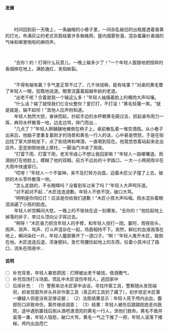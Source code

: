 #### 发展

<br>

&emsp;&emsp;时间回到前一天晚上，一条幽暗的小巷子里，一间杂乱破旧的出租屋透着昏黄的灯光，布满灰尘的老式吊扇结着许多蜘蛛网，屋内烟雾弥漫，混杂着廉价香烟的气味和噼里啪啦的麻将声。

<br>

&emsp;&emsp;“去你丫的！打得什么玩意儿，一晚上输多少了！”一个年轻人狠狠地把捏碎的香烟摔在地上，满脸通红，发指眦裂。

<br>
&emsp;&emsp;“不得有输有赢？手气差正常不过了，几千块钱嘛，能有啥事？”对桌的黄毛瞥了年轻人一眼，狡黠地说道。眼里流露着超越年龄的老道。
<br>
&emsp;&emsp;“出老千呢？合着就我一个输这么多！”年轻人抽搐着脸上的横肉大声叫嚷。
<br>
&emsp;&emsp;“什么话？输了就怪我们仨合伙整你？爱打打，不打滚！”黄毛轻蔑一笑。“就是就是，输不起呗！”其他人应声附和道。
<br>
&emsp;&emsp;年轻人勃然大怒，奋袂而起，抄起手边的水杯朝黄毛砸过去，抓起桌布用力一挥，麻将水杯散落一地，边走边骂，摔门而出...
<br>
&emsp;&emsp;“几点了？”年轻人醉醺醺地瘫倒在椅子上，桌前散乱着一堆空酒瓶。从小巷子出来后，他脑子里重复着刚才的场景和黄毛一行人的话，心中甚是愤怒，于是在街边找了家大排档坐下，点了些烧烤和啤酒，一直喝到现在。他晃悠悠着站起来走出店外，歪歪倒倒地骑上摩托，一脚油门冲进了雨夜。
<br>
&emsp;&emsp;“打雷下雨、打雷下雨，老天爷成心不想让我回家嘛？”年轻人一路嘟囔道。雨滴拍打在他脸上，模糊了他的双眼。前方不远处的十字路口，一大一小两把雨伞在大雨中快速穿行。
<br>
&emsp;&emsp;“哎呀！”年轻人一个不留神，来不及打转方向盘，迎着木匠父子撞了上去，破损的木头零件散落一地。
<br>
&emsp;&emsp;“怎么走路的，不长眼睛吗？没看到车过来了吗？”年轻人大声呵斥道。
<br>
&emsp;&emsp;“对不起对不起...”木匠连连道歉。年轻人不依不饶，破口大骂。
<br>
&emsp;&emsp;“明明是你闯红灯！应该是你给我们道歉！”木匠小孩大声叫喊。雨水混杂着眼泪淌遍了小孩的脸庞。
<br>
&emsp;&emsp;年轻人听完瞬间大怒，一晚上的不愉快在这一刻爆发。“去你的！”他捡起地上掉落的斧子，举过头顶向父子挥过去。
<br>
&emsp;&emsp;“啊呀！”木匠奋力抓住年轻人的手臂，和年轻人扭打一团。霎时，雨夜街头，雨声、哭声、骂声、打斗声混杂在一起，场面相持不下。突然，鲜红的血液溅落在地上，瞬间染红一片，年轻人腹部撕开了一道口子。“啊！”年轻人推开木匠，栽倒在地。木匠连连后退，浑身颤抖，急忙弯腰捡起地上的东西，拉着小孩冲过了路口，消失在雨夜中...




#### 说明



- [ ] 补充背景，年轻人暴怒原因：打牌被出老千输钱，借酒撒气，
- [ ] 补充现场打斗场面，慌乱中木匠误伤年轻人，逃回家中
- [ ] 后续补充：
（1）警察来访木匠家中谈话，寻找作案工具，警察随从发现端倪，却发现窗外斧头并非作案工具（真正的工具扔了藏了），初步锁定木匠第一嫌疑人但是没有足够证据；
（2）法医结果显示：年轻人死于颅内出血，腹部伤口非致命伤，案件继续调查；
（3）结果：年轻人被伤后踉踉跄跄走向医院，途中遇到赢钱后刚从酒吧潇洒完的黄毛一行人，求他们救命。黄毛不救并奚落一番，年轻人恼怒，破口大骂，黄毛一气之下推了一把，年轻人滚落下楼梯，颅内出血而亡